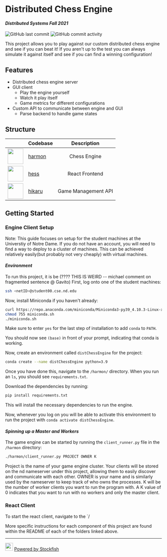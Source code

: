 # Distributed Chess Engine
#### _Distributed Systems Fall 2021_

![GitHub last commit](https://img.shields.io/github/last-commit/gjakubik/distChessEngine?style=for-the-badge) ![GitHub commit activity](https://img.shields.io/github/commit-activity/w/gjakubik/distChessEngine?style=for-the-badge)

This project allows you to play against our custom distributed chess engine and see if you can beat it! If you aren't up to the test you can always simulate it against itself and see if you can find a winning configuration!

## Features
- Distributed chess engine server
- GUI client
    - Play the engine yourself
    - Watch it play itself
    - Game metrics for different configurations
- Custom API to communicate between engine and GUI
    - Parse backend to handle game states 

## Structure
|                       | Codebase              |      Description          |
| :-------------------- |:--------------------  | :-----------------------: |
| <img src="https://i.pinimg.com/originals/2c/95/04/2c950491f152f19fd03ee608cf08bbe1.jpg" width="50px" /> | [harmon](harmon)  |      Chess Engine     |
| <img src="https://players.chessbase.com/picture/hes24061" width="50px" />                               | [hess](hess)      |     React Frontend    |
| <img src="https://www.tatasteelchess.in/sites/default/files/2018-09/nakamura.jpg" width="50px" />       | [hikaru](hikaru)  |   Game Management API | 
 
 ## Getting Started

### Engine Client Setup

Note: This guide focuses on setup for the student machines at the Universtiy of Notre Dame. If you do not have an account, you will need to find a way to deploy to a cluster of machines. This can be achieved relatively easily(but probably not very cheaply) with virtual machines.

#### *Environment*
To run this project, it is be (???? THIS IS WEIRD -- michael comment on fragmented sentence @ Gavito)
First, log onto one of the student machines:
```bash
ssh <netID>@student00.cse.nd.edu
```

Now, install Miniconda if you haven't already:
```bash
curl https://repo.anaconda.com/miniconda/Miniconda3-py39_4.10.3-Linux-x86_64.sh > miniconda.sh
chmod 755 miniconda.sh
./miniconda.sh
```

Make sure to enter `yes` for the last step of installation to add `conda` to `PATH`.

You should now see `(base)` in front of your prompt, indicating that conda is working.

Now, create an environment called `distChessEngine` for the project:
```bash
conda create --name distChessEngine python=3.9
```

Once you have done this, navigate to the `/harmon/` directory. When you run an `ls`, you should see `requirements.txt`.

Download the dependencies by running:
```bash
pip install requirements.txt
```

This will install the necessary dependencies to run the engine.

Now, whenever you log on you will be able to activate this environment to run the project with `conda activate distChessEngine`.

#### *Spinning up a Master and Workers*
The game engine can be started by running the `client_runner.py` file in the `/harmon` directory:
```bash
./harmon/client_runner.py PROJECT OWNER K
```
Project is the name of your game engine cluster. Your clients will be stored on the nd nameserver under this project, allowing them to easily discover and communicate with each other. OWNER is your name and is similarly used by the nameserver to keep track of who owns the processes. K will be the number of worker clients you want to run the program with. A K value of 0 indicates that you want to run with no workers and only the master client. 

### React Client

To start the react client, navigate to the `/


More specific instructions for each component of this project are found within the README of each of the folders linked above.

 
 ---
 <img src="https://www.chessprogramming.org/images/thumb/0/09/Stockfish-logo.png/300px-Stockfish-logo.png" width="25px" /> [Powered by Stockfish]

[Powered by Stockfish]: https://stockfishchess.org/
